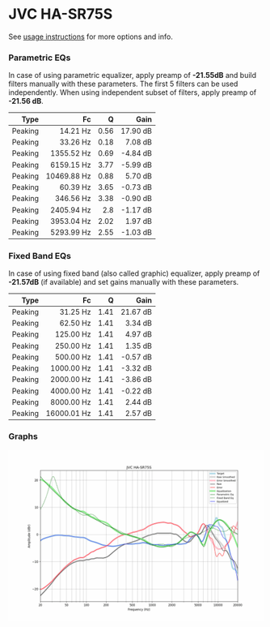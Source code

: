 # JVC HA-SR75S
See [usage instructions](https://github.com/jaakkopasanen/AutoEq#usage) for more options and info.

### Parametric EQs
In case of using parametric equalizer, apply preamp of **-21.55dB** and build filters manually
with these parameters. The first 5 filters can be used independently.
When using independent subset of filters, apply preamp of **-21.56 dB**.

| Type    | Fc          |    Q | Gain     |
|--------:|------------:|-----:|---------:|
| Peaking | 14.21 Hz    | 0.56 | 17.90 dB |
| Peaking | 33.26 Hz    | 0.18 | 7.08 dB  |
| Peaking | 1355.52 Hz  | 0.69 | -4.84 dB |
| Peaking | 6159.15 Hz  | 3.77 | -5.99 dB |
| Peaking | 10469.88 Hz | 0.88 | 5.70 dB  |
| Peaking | 60.39 Hz    | 3.65 | -0.73 dB |
| Peaking | 346.56 Hz   | 3.38 | -0.90 dB |
| Peaking | 2405.94 Hz  | 2.8  | -1.17 dB |
| Peaking | 3953.04 Hz  | 2.02 | 1.97 dB  |
| Peaking | 5293.99 Hz  | 2.55 | -1.03 dB |

### Fixed Band EQs
In case of using fixed band (also called graphic) equalizer, apply preamp of **-21.57dB**
(if available) and set gains manually with these parameters.

| Type    | Fc          |    Q | Gain     |
|--------:|------------:|-----:|---------:|
| Peaking | 31.25 Hz    | 1.41 | 21.67 dB |
| Peaking | 62.50 Hz    | 1.41 | 3.34 dB  |
| Peaking | 125.00 Hz   | 1.41 | 4.97 dB  |
| Peaking | 250.00 Hz   | 1.41 | 1.35 dB  |
| Peaking | 500.00 Hz   | 1.41 | -0.57 dB |
| Peaking | 1000.00 Hz  | 1.41 | -3.32 dB |
| Peaking | 2000.00 Hz  | 1.41 | -3.86 dB |
| Peaking | 4000.00 Hz  | 1.41 | -0.22 dB |
| Peaking | 8000.00 Hz  | 1.41 | 2.44 dB  |
| Peaking | 16000.01 Hz | 1.41 | 2.57 dB  |

### Graphs
![](./JVC%20HA-SR75S.png)